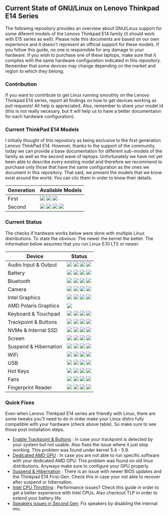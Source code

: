## Current State of GNU/Linux on Lenovo Thinkpad E14 Series

The following repository provides an overview about GNU/Linux support for some diferent models of the Lenovo Thinkpad E14 family (it should work with E15 series as well). Please note this documents are based on our own experience and it doesn't represent an official support for these models. If you follow this guide, no one is responsible for any damage to your hardware. If you wish to purchase one of these laptops, make sure that it complies with the same hardware configuration indicated in this repository. Remember that some devices may change depending on the market and region to which they belong.

### Contribution

If you want to contribute to get Linux running smoothly on the Lenovo Thinkpad E14 series, report all findings on how to get devices working as pull requests! All help is appreciated. Also, remember to share your model id (this is not really necesary, but it will help us to have a better documentaion for each hardware configuration).

### Current ThinkPad E14 Models

I initially thought of this repository as being exclusive to the first generation Lenovo ThinkPad E14. However, thanks to the support of the community, today we can provide a base documentation for different sub-models of the family as well as the second wave of laptops. Unfortunately we have not yet been able to describe every existing model and therefore we recommend to purchase only those that have the same configuration as the ones we document in this repository. That said, we present the models that we know exist around the world. You can clic them in order to know their details.

| Generation            | Available Models                        |
|-----------------------|-----------------------------------------|
| First                 | [![](https://img.shields.io/badge/1st_vanila-working-success.svg)](./thinkpad-e14-gen1/) ![](https://img.shields.io/badge/1st_polaris-tweak_required-green.svg) ![](https://img.shields.io/badge/1st_realtek-untested-lightgrey.svg) |
| Second                | ![](https://img.shields.io/badge/2nd_vanila-tweak_required-green.svg) ![](https://img.shields.io/badge/2nd_iris-tweak_required-green.svg) ![](https://img.shields.io/badge/2nd_ryzen-untested-lightgrey.svg) ![](https://img.shields.io/badge/2nd_nvidia-untested-lightgrey.svg) |


### Current Status

The checks if hardware works below were done with multiple Linux distributions. To state the obvious: The newer the kernel the better. The information below assumes that you run Linux 5.10 LTS or newer.

| Device                      | Status                                    |
| ----------------------------|-------------------------------------------|
| Audio Input & Output        | ![](https://img.shields.io/badge/1st_vanila-working-success.svg) ![](https://img.shields.io/badge/1st_polaris-working-success.svg) ![](https://img.shields.io/badge/2nd_vanila-mic_issues-yellow.svg) ![](https://img.shields.io/badge/2nd_iris-mic_issues-yellow.svg) |
| Battery                     | ![](https://img.shields.io/badge/1st_vanila-working-success.svg) ![](https://img.shields.io/badge/1st_polaris-working-success.svg) ![](https://img.shields.io/badge/2nd_vanila-working-success.svg) ![](https://img.shields.io/badge/2nd_iris-working-success.svg)  |
| Bluetooth                   | ![](https://img.shields.io/badge/1st_vanila-working-success.svg) ![](https://img.shields.io/badge/1st_polaris-working-success.svg) ![](https://img.shields.io/badge/2nd_vanila-working-success.svg) ![](https://img.shields.io/badge/2nd_iris-working-success.svg)  |
| Camera                      | ![](https://img.shields.io/badge/1st_vanila-working-success.svg) ![](https://img.shields.io/badge/1st_polaris-working-success.svg) ![](https://img.shields.io/badge/2nd_vanila-working-success.svg) ![](https://img.shields.io/badge/2nd_iris-working-success.svg)  |
| Intel Graphics              | ![](https://img.shields.io/badge/1st_vanila-working-success.svg) ![](https://img.shields.io/badge/1st_polaris-working-success.svg) ![](https://img.shields.io/badge/2nd_vanila-working-success.svg) ![](https://img.shields.io/badge/2nd_iris-working-success.svg)  |
| AMD Polaris Graphics        | ![](https://img.shields.io/badge/1st_polaris-working-success.svg) |
| Keyboard & Touchpad         | ![](https://img.shields.io/badge/1st_vanila-working-success.svg) ![](https://img.shields.io/badge/1st_polaris-working-success.svg) ![](https://img.shields.io/badge/2nd_vanila-working-success.svg) ![](https://img.shields.io/badge/2nd_iris-working-success.svg)  |
| Trackpoint & Buttons        | ![](https://img.shields.io/badge/1st_vanila-working-success.svg) ![](https://img.shields.io/badge/1st_polaris-working-success.svg) ![](https://img.shields.io/badge/2nd_vanila-working-success.svg) ![](https://img.shields.io/badge/2nd_iris-working-success.svg)  |
| NVMe & Internal SSD         | ![](https://img.shields.io/badge/1st_vanila-working-success.svg) ![](https://img.shields.io/badge/1st_polaris-working-success.svg) ![](https://img.shields.io/badge/2nd_vanila-working-success.svg) ![](https://img.shields.io/badge/2nd_iris-working-success.svg)  |
| Screen                      | ![](https://img.shields.io/badge/1st_vanila-working-success.svg) ![](https://img.shields.io/badge/1st_polaris-working-success.svg) ![](https://img.shields.io/badge/2nd_vanila-working-success.svg) ![](https://img.shields.io/badge/2nd_iris-working-success.svg)  |
| Suspend & Hibernation       | ![](https://img.shields.io/badge/1st_vanila-working-success.svg) ![](https://img.shields.io/badge/1st_polaris-sleep_issues-yellow.svg) ![](https://img.shields.io/badge/2nd_vanila-working-success.svg) ![](https://img.shields.io/badge/2nd_iris-working-success.svg)  |
| WiFi                        | ![](https://img.shields.io/badge/1st_vanila-working-success.svg) ![](https://img.shields.io/badge/1st_polaris-working-success.svg) ![](https://img.shields.io/badge/2nd_vanila-working-success.svg) ![](https://img.shields.io/badge/2nd_iris-working-success.svg)  |
| USB                         | ![](https://img.shields.io/badge/1st_vanila-working-success.svg) ![](https://img.shields.io/badge/1st_polaris-working-success.svg) ![](https://img.shields.io/badge/2nd_vanila-working-success.svg) ![](https://img.shields.io/badge/2nd_iris-working-success.svg)  |
| Hot Keys                    | ![](https://img.shields.io/badge/1st_vanila-partially_working-yellow.svg) ![](https://img.shields.io/badge/1st_polaris-partially_working-yellow.svg) ![](https://img.shields.io/badge/2nd_vanila-partially_working-yellow.svg) ![](https://img.shields.io/badge/2nd_iris-partially_working-yellow.svg)  |
| Fans                        | ![](https://img.shields.io/badge/1st_vanila-working-success.svg) ![](https://img.shields.io/badge/1st_polaris-working-success.svg) ![](https://img.shields.io/badge/2nd_vanila-working-success.svg) ![](https://img.shields.io/badge/2nd_iris-working-success.svg)  |
| Fingerprint Reader          | ![](https://img.shields.io/badge/1st_vanila-not_working-red.svg) ![](https://img.shields.io/badge/1st_polaris-not_working-red.svg) ![](https://img.shields.io/badge/2nd_vanila-not_working-red.svg) ![](https://img.shields.io/badge/2nd_iris-not_working-red.svg) |

### Quick Fixes
Even when Lenovo Thinkpad E14 series are friendly with Linux, there are some tweaks you'll need to do in order make your Linux distro fully compatible with your hardware (check above table). So make sure to see those post installation steps.

- [Enable Trackpoint & Buttons](./tweaks/trackpoint/README.md) : In case your trackpoint is detected by your system but not usable. Also fixes the issue where it just stop working. This problem was found under kernel 5.4 - 5.9.
- [Dedicated AMD GPU](./tweaks/amdgpu-rx640/README.md) : In case you are not able to run specific software with your dedicated AMD GPU. This problem was found on old linux distributions. Anyways make sure to configure your GPU properly.
- [Suspend & Hibernation](./tweaks/suspend-and-hibernation/README.md) : There is an issue with newer BIOS updates and the Thinkpad E14 First-Gen. Check this in case your not able to recover after suspend or hibernation.
- [Intel CPU Throttling](./tweaks/intel-cpu-throttling/README.md) : Performance issues? Check this guide in order to get a better experience with Intel CPUs. Also checkout TLP in order to extend your battery life.
- [Speakers issues in Second Gen](./tweaks/audio/README.md): Fix speakers by disabling the internal mic.



